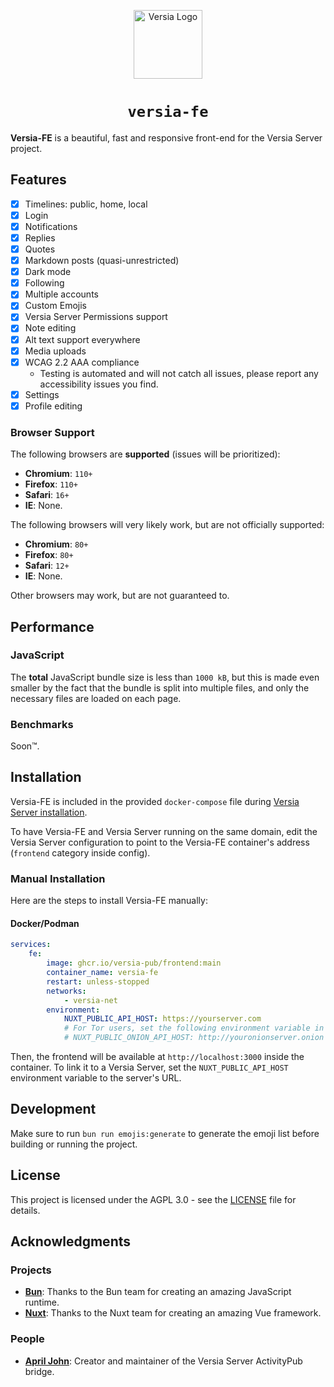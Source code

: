 <p align="center">
  <a href="https://versia.pub"><img src="https://cdn.versia.pub/branding/logo-dark.svg" alt="Versia Logo" height="110"></a>
</p>

<center><h1><code>versia-fe</code></h1></center>

**Versia-FE** is a beautiful, fast and responsive front-end for the Versia Server project.

## Features

- [x] Timelines: public, home, local
- [x] Login
- [x] Notifications
- [x] Replies
- [x] Quotes
- [x] Markdown posts (quasi-unrestricted)
- [x] Dark mode
- [x] Following
- [x] Multiple accounts
- [x] Custom Emojis
- [x] Versia Server Permissions support
- [x] Note editing
- [x] Alt text support everywhere
- [x] Media uploads
- [x] WCAG 2.2 AAA compliance
  - Testing is automated and will not catch all issues, please report any accessibility issues you find.
- [x] Settings
- [x] Profile editing

### Browser Support

The following browsers are **supported** (issues will be prioritized):
- **Chromium**: `110+`
- **Firefox**: `110+`
- **Safari**: `16+`
- **IE**: None.

The following browsers will very likely work, but are not officially supported:
- **Chromium**: `80+`
- **Firefox**: `80+`
- **Safari**: `12+`
- **IE**: None.

Other browsers may work, but are not guaranteed to.

## Performance

### JavaScript

The **total** JavaScript bundle size is less than `1000 kB`, but this is made even smaller by the fact that the bundle is split into multiple files, and only the necessary files are loaded on each page.

### Benchmarks

Soon™.

## Installation

Versia-FE is included in the provided `docker-compose` file during [Versia Server installation](https://github.com/versia-pub/server/blob/main/docs/installation.md).

To have Versia-FE and Versia Server running on the same domain, edit the Versia Server configuration to point to the Versia-FE container's address (`frontend` category inside config).

### Manual Installation

Here are the steps to install Versia-FE manually:

#### Docker/Podman

```yaml
services:
    fe:
        image: ghcr.io/versia-pub/frontend:main
        container_name: versia-fe
        restart: unless-stopped
        networks:
            - versia-net
        environment:
            NUXT_PUBLIC_API_HOST: https://yourserver.com
            # For Tor users, set the following environment variable in addition to the above
            # NUXT_PUBLIC_ONION_API_HOST: http://youronionserver.onion
```

Then, the frontend will be available at `http://localhost:3000` inside the container. To link it to a Versia Server, set the `NUXT_PUBLIC_API_HOST` environment variable to the server's URL.

## Development

Make sure to run `bun run emojis:generate` to generate the emoji list before building or running the project.

## License

This project is licensed under the AGPL 3.0 - see the [LICENSE](LICENSE) file for details.

## Acknowledgments

### Projects

- [**Bun**](https://bun.sh): Thanks to the Bun team for creating an amazing JavaScript runtime.
- [**Nuxt**](https://nuxt.com): Thanks to the Nuxt team for creating an amazing Vue framework.

### People

- [**April John**](https://github.com/cutestnekoaqua): Creator and maintainer of the Versia Server ActivityPub bridge.